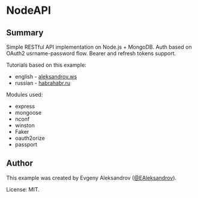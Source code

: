 #	NodeAPI

##	Summary

Simple RESTful API implementation on Node.js + MongoDB. Auth based on OAuth2 usrname-password flow. Bearer and refresh tokens support.

Tutorials based on this example:
* english - [aleksandrov.ws](http://aleksandrov.ws/2013/09/12/restful-api-with-nodejs-plus-mongodb/)
* russian - [habrahabr.ru](http://habrahabr.ru/post/193458/)

Modules used:
* express
* mongoose
* nconf
* winston
* Faker
* oauth2orize
* passport

## Author

This example was created by Evgeny Aleksandrov ([@EAleksandrov](http://twitter.com/EAleksandrov)).

License: MIT.
